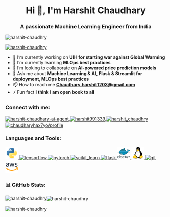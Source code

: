 <h1 align="center">Hi 👋, I'm Harshit Chaudhary</h1>
<h3 align="center">A passionate Machine Learning Engineer from India</h3>

<p align="left"> <img src="https://komarev.com/ghpvc/?username=harshit-chaudhry&label=Profile%20views&color=0e75b6&style=flat" alt="harshit-chaudhry" /> </p>

<p align="left"> 
  <a href="https://github.com/ryo-ma/github-profile-trophy">
    <img src="https://github-profile-trophy.vercel.app/?username=harshit-chaudhry&theme=darkhub" alt="harshit-chaudhry" />
  </a> 
</p>

- 🔭 I’m currently working on **UIH for starting war against Global Warming**  
- 🌱 I’m currently learning **MLOps best practices**  
- 👯 I’m looking to collaborate on **AI-powered price prediction models**  
- 💬 Ask me about **Machine Learning & AI, Flask & Streamlit for deployment, MLOps best practices**  
- 📫 How to reach me **Chaudhary.harshit1203@gmail.com**  
- ⚡ Fun fact **I think I am open book to all**  

<h3 align="left">Connect with me:</h3>
<p align="left">
<a href="https://linkedin.com/in/harshit-chaudhary-ai-agent" target="blank">
  <img align="center" src="https://raw.githubusercontent.com/rahuldkjain/github-profile-readme-generator/master/src/images/icons/Social/linked-in-alt.svg" alt="harshit-chaudhary-ai-agent" height="30" width="40" />
</a>
<a href="https://kaggle.com/harshit991339" target="blank">
  <img align="center" src="https://raw.githubusercontent.com/rahuldkjain/github-profile-readme-generator/master/src/images/icons/Social/kaggle.svg" alt="harshit991339" height="30" width="40" />
</a>
<a href="https://www.leetcode.com/harshit_chaudhry" target="blank">
  <img align="center" src="https://raw.githubusercontent.com/rahuldkjain/github-profile-readme-generator/master/src/images/icons/Social/leet-code.svg" alt="harshit_chaudhry" height="30" width="40" />
</a>
<a href="https://auth.geeksforgeeks.org/user/chaudharyhax7yo/profile" target="blank">
  <img align="center" src="https://raw.githubusercontent.com/rahuldkjain/github-profile-readme-generator/master/src/images/icons/Social/geeks-for-geeks.svg" alt="chaudharyhax7yo/profile" height="30" width="40" />
</a>
</p>

<h3 align="left">Languages and Tools:</h3>
<p align="left">
  <a href="https://www.python.org" target="_blank" rel="noreferrer">
    <img src="https://raw.githubusercontent.com/devicons/devicon/master/icons/python/python-original.svg" alt="python" width="40" height="40"/>
  </a> 
  <a href="https://www.tensorflow.org" target="_blank" rel="noreferrer">
    <img src="https://www.vectorlogo.zone/logos/tensorflow/tensorflow-icon.svg" alt="tensorflow" width="40" height="40"/>
  </a> 
  <a href="https://pytorch.org/" target="_blank" rel="noreferrer">
    <img src="https://www.vectorlogo.zone/logos/pytorch/pytorch-icon.svg" alt="pytorch" width="40" height="40"/>
  </a>
  <a href="https://scikit-learn.org/" target="_blank" rel="noreferrer">
    <img src="https://upload.wikimedia.org/wikipedia/commons/0/05/Scikit_learn_logo_small.svg" alt="scikit_learn" width="40" height="40"/>
  </a> 
  <a href="https://flask.palletsprojects.com/" target="_blank" rel="noreferrer">
    <img src="https://www.vectorlogo.zone/logos/pocoo_flask/pocoo_flask-icon.svg" alt="flask" width="40" height="40"/>
  </a> 
  <a href="https://www.docker.com/" target="_blank" rel="noreferrer">
    <img src="https://raw.githubusercontent.com/devicons/devicon/master/icons/docker/docker-original-wordmark.svg" alt="docker" width="40" height="40"/>
  </a> 
  <a href="https://www.linux.org/" target="_blank" rel="noreferrer">
    <img src="https://raw.githubusercontent.com/devicons/devicon/master/icons/linux/linux-original.svg" alt="linux" width="40" height="40"/>
  </a> 
  <a href="https://git-scm.com/" target="_blank" rel="noreferrer">
    <img src="https://www.vectorlogo.zone/logos/git-scm/git-scm-icon.svg" alt="git" width="40" height="40"/>
  </a> 
  <a href="https://aws.amazon.com" target="_blank" rel="noreferrer">
    <img src="https://raw.githubusercontent.com/devicons/devicon/master/icons/amazonwebservices/amazonwebservices-original-wordmark.svg" alt="aws" width="40" height="40"/>
  </a> 
</p>

<h3 align="left">📊 GitHub Stats:</h3>
<p>
  <img align="left" src="https://github-readme-stats.vercel.app/api/top-langs?username=harshit-chaudhry&show_icons=true&locale=en&layout=compact&theme=dark" alt="harshit-chaudhry" />
</p>

<p>
  <img align="center" src="https://github-readme-stats.vercel.app/api?username=harshit-chaudhry&show_icons=true&locale=en&theme=dark" alt="harshit-chaudhry" />
</p>

<p>
  <img align="center" src="https://github-readme-streak-stats.herokuapp.com/?user=harshit-chaudhry&theme=dark" alt="harshit-chaudhry" />
</p>
